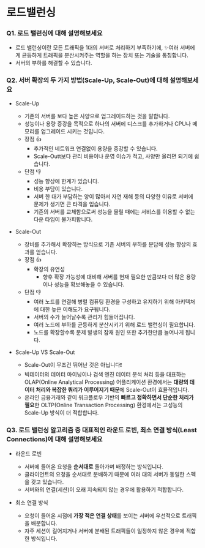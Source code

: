 # 로드밸런싱 
### Q1. 로드 밸런싱에 대해 설명해보세요
- 로드 밸런싱이란 모든 트래픽을 1대의 서버로 처리하기 부족하기에, ✨여러 서버에게 균등하게 트래픽을 분산시켜주는 역할을 하는 장치 또는 기술을 통칭합니다. 
- 서버의 부하를 해결할 수 있습니다. 

### Q2. 서버 확장의 두 가지 방법(Scale-Up, Scale-Out)에 대해 설명해보세요
- Scale-Up
    - 기존의 서버를 보다 높은 사양으로 업그레이드하는 것을 말합니다. 
    - 성능이나 용량 증강을 목적으로 하나의 서버에 디스크를 추가하거나 CPU나 메모리를 업그레이드 시키는 것입니다. 
    - 장점 👍
        - 추가적인 네트워크 연결없이 용량을 증강할 수 있습니다.
        - Scale-Outt보다 관리 비용이나 운영 이슈가 적고, 사양만 올리면 되기에 쉽습니다. 
    - 단점 👎
        - 성능 향상에 한계가 있습니다.
        - 비용 부담이 있습니다. 
        - 서버 한 대가 부담하는 양이 많아서 자연 재해 등의 다양한 이유로 서버에 문제가 생기면 큰 타격을 입습니다. 
        - 기존의 서버를 교체함으로써 성능을 올릴 때에는 서비스를 이용할 수 없는 다운 타임이 불가피합니다. 

- Scale-Out
    - 장비를 추가해서 확장하는 방식으로 기존 서버의 부하를 분담해 성능 향상의 효과를 얻습니다. 
    - 장점 👍
        - 확장의 유연성
            - 향후 확장 가능성에 대비해 서버를 현재 필요한 만큼보다 더 많은 용량이나 성능을 확보해놓을 수 있습니다. 
    - 단점 👎
        - 여러 노드를 연결해 병렬 컴퓨팅 환경을 구성하고 유지하기 위해 아키텍처에 대한 높은 이해도가 요구됩니다.
        - 서버의 수가 늘어날수록 관리가 힘들어집니다. 
        - 여러 노드에 부하를 균등하게 분산시키기 위해 로드 밸런싱이 필요합니다. 
        - 노드를 확장할수록 문제 발생의 잠재 원인 또한 추가한만큼 늘어나게 됩니다. 

- Scale-Up VS Scale-Out
    - Scale-Out이 무조건 뛰어난 것은 아닙니다❗️
    - 빅데이터의 데이터 마이닝이나 검색 엔진 데이터 분석 처리 등을 대표하는 OLAP(Online Analytical Processing) 어플리케이션 환경에서는 **대량의 데이터 처리와 복잡한 쿼리가 이루어지기 때문**에 Scale-Out이 효율적입니다. 
    - 온라인 금융거래와 같이 워크플로우 기반의 **빠르고 정확하면서 단순한 처리가 필요**한 OLTP(Online Transaction Processing) 환경에서는 고성능의 Scale-Up 방식이 더 적합합니다. 

### Q3. 로드 밸런싱 알고리즘 중 대표적인 라운드 로빈, 최소 연결 방식(Least Connections)에 대해 설명해보세요
- 라운드 로빈 
    - 서버에 들어온 요청을 **순서대로** 돌아가며 배정하는 방식입니다.
    - 클라이언트의 요청을 순서대로 분배하기 때문에 여러 대의 서버가 동일한 스펙을 갖고 있습니다. 
    - 서버와의 연결(세션)이 오래 지속되지 않는 경우에 활용하기 적합합니다. 

- 최소 연결 방식
    - 요청이 들어온 시점에 **가장 적은 연결 상태**를 보이는 서버에 우선적으로 트래픽을 배분합니다. 
    - 자주 세션이 길어지거나 서버에 분배된 트래픽들이 일정하지 않은 경우에 적합한 방식입니다. 